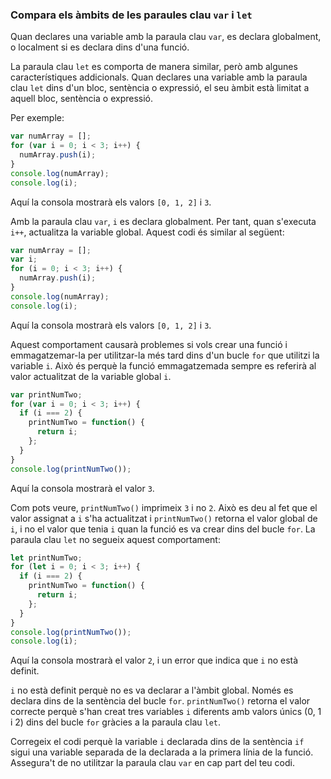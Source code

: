 ### Compara els àmbits de les paraules clau `var` i `let`

Quan declares una variable amb la paraula clau `var`, es declara globalment, o localment si es declara dins d'una funció.

La paraula clau `let` es comporta de manera similar, però amb algunes característiques addicionals. Quan declares una variable amb la paraula clau `let` dins d'un bloc, sentència o expressió, el seu àmbit està limitat a aquell bloc, sentència o expressió.

Per exemple:

```javascript
var numArray = [];
for (var i = 0; i < 3; i++) {
  numArray.push(i);
}
console.log(numArray);
console.log(i);
```

Aquí la consola mostrarà els valors `[0, 1, 2]` i `3`.

Amb la paraula clau `var`, `i` es declara globalment. Per tant, quan s'executa `i++`, actualitza la variable global. Aquest codi és similar al següent:

```javascript
var numArray = [];
var i;
for (i = 0; i < 3; i++) {
  numArray.push(i);
}
console.log(numArray);
console.log(i);
```

Aquí la consola mostrarà els valors `[0, 1, 2]` i `3`.

Aquest comportament causarà problemes si vols crear una funció i emmagatzemar-la per utilitzar-la més tard dins d'un bucle `for` que utilitzi la variable `i`. Això és perquè la funció emmagatzemada sempre es referirà al valor actualitzat de la variable global `i`.

```javascript
var printNumTwo;
for (var i = 0; i < 3; i++) {
  if (i === 2) {
    printNumTwo = function() {
      return i;
    };
  }
}
console.log(printNumTwo());
```

Aquí la consola mostrarà el valor `3`.

Com pots veure, `printNumTwo()` imprimeix `3` i no `2`. Això es deu al fet que el valor assignat a `i` s'ha actualitzat i `printNumTwo()` retorna el valor global de `i`, i no el valor que tenia `i` quan la funció es va crear dins del bucle `for`. La paraula clau `let` no segueix aquest comportament:

```javascript
let printNumTwo;
for (let i = 0; i < 3; i++) {
  if (i === 2) {
    printNumTwo = function() {
      return i;
    };
  }
}
console.log(printNumTwo());
console.log(i);
```

Aquí la consola mostrarà el valor `2`, i un error que indica que `i` no està definit.

`i` no està definit perquè no es va declarar a l'àmbit global. Només es declara dins de la sentència del bucle `for`. `printNumTwo()` retorna el valor correcte perquè s'han creat tres variables `i` diferents amb valors únics (0, 1 i 2) dins del bucle `for` gràcies a la paraula clau `let`.

Corregeix el codi perquè la variable `i` declarada dins de la sentència `if` sigui una variable separada de la declarada a la primera línia de la funció. Assegura't de no utilitzar la paraula clau `var` en cap part del teu codi.